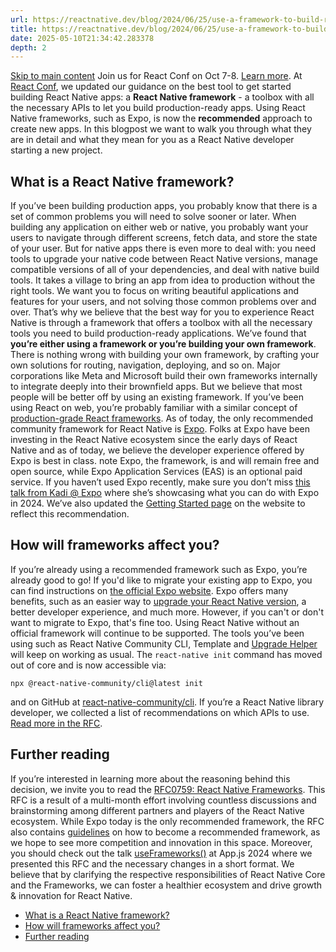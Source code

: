 ```yaml
---
url: https://reactnative.dev/blog/2024/06/25/use-a-framework-to-build-react-native-apps
title: https://reactnative.dev/blog/2024/06/25/use-a-framework-to-build-react-native-apps
date: 2025-05-10T21:34:42.283378
depth: 2
---
```


[Skip to main content](https://reactnative.dev/blog/2024/06/25/use-a-framework-to-build-react-native-apps#__docusaurus_skipToContent_fallback)
Join us for React Conf on Oct 7-8. [Learn more](https://conf.react.dev).
At [React Conf](https://www.youtube.com/live/0ckOUBiuxVY?si=pU4qP4eB5iWfY0IG&t=2320), we updated our guidance on the best tool to get started building React Native apps: a **React Native framework** - a toolbox with all the necessary APIs to let you build production-ready apps.
Using React Native frameworks, such as Expo, is now the **recommended** approach to create new apps.
In this blogpost we want to walk you through what they are in detail and what they mean for you as a React Native developer starting a new project.
## What is a React Native framework?[​](https://reactnative.dev/blog/2024/06/25/use-a-framework-to-build-react-native-apps#what-is-a-react-native-framework "Direct link to What is a React Native framework?")
If you’ve been building production apps, you probably know that there is a set of common problems you will need to solve sooner or later.
When building any application on either web or native, you probably want your users to navigate through different screens, fetch data, and store the state of your user. But for native apps there is even more to deal with: you need tools to upgrade your native code between React Native versions, manage compatible versions of all of your dependencies, and deal with native build tools.
It takes a village to bring an app from idea to production without the right tools.
We want you to focus on writing beautiful applications and features for your users, and not solving those common problems over and over.
That’s why we believe that the best way for you to experience React Native is through a framework that offers a toolbox with all the necessary tools you need to build production-ready applications.
We’ve found that **you’re either using a framework or you’re building your own framework**.
There is nothing wrong with building your own framework, by crafting your own solutions for routing, navigation, deploying, and so on. Major corporations like Meta and Microsoft build their own frameworks internally to integrate deeply into their brownfield apps. But we believe that most people will be better off by using an existing framework.
If you’ve been using React on web, you’re probably familiar with a similar concept of [production-grade React frameworks](https://react.dev/learn/start-a-new-react-project#production-grade-react-frameworks).
As of today, the only recommended community framework for React Native is [Expo](https://docs.expo.dev/). Folks at Expo have been investing in the React Native ecosystem since the early days of React Native and as of today, we believe the developer experience offered by Expo is best in class.
note
Expo, the framework, is and will remain free and open source, while Expo Application Services (EAS) is an optional paid service.
If you haven’t used Expo recently, make sure you don’t miss [this talk from Kadi @ Expo](https://www.youtube.com/live/0ckOUBiuxVY?si=N-WSfmAJSMfd6wDL&t=3888) where she’s showcasing what you can do with Expo in 2024.
We’ve also updated the [Getting Started page](https://reactnative.dev/docs/environment-setup) on the website to reflect this recommendation.
## How will frameworks affect you?[​](https://reactnative.dev/blog/2024/06/25/use-a-framework-to-build-react-native-apps#how-will-frameworks-affect-you "Direct link to How will frameworks affect you?")
If you’re already using a recommended framework such as Expo, you’re already good to go!
If you'd like to migrate your existing app to Expo, you can find instructions on [the official Expo website](https://docs.expo.dev/bare/overview/). Expo offers many benefits, such as an easier way to [upgrade your React Native version](https://docs.expo.dev/workflow/upgrading-expo-sdk-walkthrough/), a better developer experience, and much more.
However, if you can't or don't want to migrate to Expo, that's fine too. Using React Native without an official framework will continue to be supported. The tools you’ve been using such as React Native Community CLI, Template and [Upgrade Helper](https://react-native-community.github.io/upgrade-helper/) will keep on working as usual.
The `react-native init` command has moved out of core and is now accessible via:
```
npx @react-native-community/cli@latest init
```

and on GitHub at [react-native-community/cli](https://github.com/react-native-community/cli).
If you’re a React Native library developer, we collected a list of recommendations on which APIs to use. [Read more in the RFC](https://github.com/react-native-community/discussions-and-proposals/blob/main/proposals/0759-react-native-frameworks.md#what-do-we-recommend-to-react-native-library-developers).
## Further reading[​](https://reactnative.dev/blog/2024/06/25/use-a-framework-to-build-react-native-apps#further-reading "Direct link to Further reading")
If you’re interested in learning more about the reasoning behind this decision, we invite you to read the [RFC0759: React Native Frameworks](https://github.com/react-native-community/discussions-and-proposals/blob/main/proposals/0759-react-native-frameworks.md#what-do-we-recommend-to-react-native-library-developers). This RFC is a result of a multi-month effort involving countless discussions and brainstorming among different partners and players of the React Native ecosystem.
While Expo today is the only recommended framework, the RFC also contains [guidelines](https://github.com/react-native-community/discussions-and-proposals/blob/main/proposals/0759-react-native-frameworks.md#becoming-a-react-native-framework) on how to become a recommended framework, as we hope to see more competition and innovation in this space.
Moreover, you should check out the talk [useFrameworks()](https://www.youtube.com/watch?v=lifGTznLBcw) at App.js 2024 where we presented this RFC and the necessary changes in a short format.
We believe that by clarifying the respective responsibilities of React Native Core and the Frameworks, we can foster a healthier ecosystem and drive growth & innovation for React Native.
  * [What is a React Native framework?](https://reactnative.dev/blog/2024/06/25/use-a-framework-to-build-react-native-apps#what-is-a-react-native-framework)
  * [How will frameworks affect you?](https://reactnative.dev/blog/2024/06/25/use-a-framework-to-build-react-native-apps#how-will-frameworks-affect-you)
  * [Further reading](https://reactnative.dev/blog/2024/06/25/use-a-framework-to-build-react-native-apps#further-reading)



